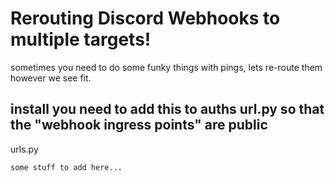# Rerouting Discord Webhooks to multiple targets!

sometimes you need to do some funky things with pings, lets re-route them however we see fit.

## install you need to add this to auths url.py so that the "webhook ingress points" are public

urls.py

```
some stuff to add here...
```
